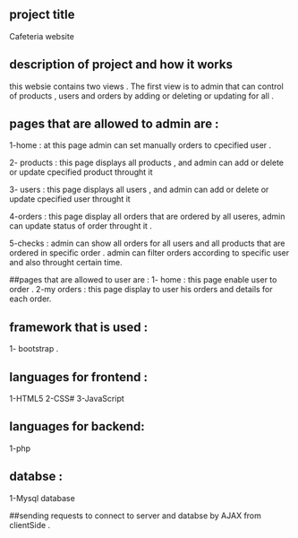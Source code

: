 
## project title
Cafeteria website 

 
## description of project and how it works 

this websie  contains two  views . The first view is to admin that can control of products , users and orders by adding or deleting or updating for all .
## pages that are allowed to admin are :



1-home : at this page admin can set manually orders to cpecified user .



2- products : this page displays all products , and admin can add or delete or update cpecified product throught it



3- users : this page displays all users , and admin can add or delete or update cpecified user throught it  



4-orders : this page display all orders that are ordered by all useres, admin can update status of order throught it .


5-checks : admin can show all orders for all users and all products that are ordered in specific order . admin can filter orders according to specific user and also throught certain time. 
 
 ##pages that are allowed to user are :
1- home : this page enable user to order .
2-my orders :  this page display to user his orders and details for each order.



 ## framework that is used :
 1- bootstrap .
 
 ## languages for frontend : 
 1-HTML5 
 2-CSS#
 3-JavaScript
 
 
  ## languages for backend:
  1-php  
  
  ## databse :
  1-Mysql database 
  
  ##sending requests to connect to server and databse by AJAX from clientSide .
   
  



